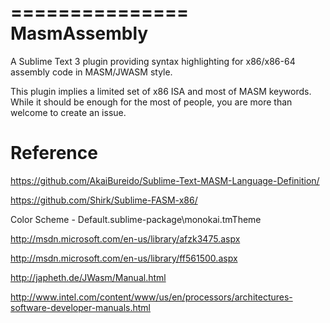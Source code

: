 ===============
MasmAssembly
===============

A Sublime Text 3 plugin providing syntax highlighting for x86/x86-64 assembly code in MASM/JWASM style.

This plugin implies a limited set of x86 ISA and most of MASM keywords. While it should be enough for the most of people, you are more than welcome to create an issue.

Reference
=========

https://github.com/AkaiBureido/Sublime-Text-MASM-Language-Definition/

https://github.com/Shirk/Sublime-FASM-x86/

Color Scheme - Default.sublime-package\monokai.tmTheme

http://msdn.microsoft.com/en-us/library/afzk3475.aspx

http://msdn.microsoft.com/en-us/library/ff561500.aspx

http://japheth.de/JWasm/Manual.html

http://www.intel.com/content/www/us/en/processors/architectures-software-developer-manuals.html
